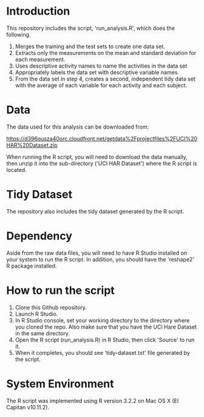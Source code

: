 # Introduction
This repository includes the script, 'run_analysis.R', which does the following.

1. Merges the training and the test sets to create one data set.
2. Extracts only the measurements on the mean and standard deviation for each measurement. 
3. Uses descriptive activity names to name the activities in the data set
4. Appropriately labels the data set with descriptive variable names. 
5. From the data set in step 4, creates a second, independent tidy data set with the average of each variable for each activity and each subject.

# Data
The data used for this analysis can be downloaded from:

https://d396qusza40orc.cloudfront.net/getdata%2Fprojectfiles%2FUCI%20HAR%20Dataset.zip 

When running the R script, you will need to download the data manually, then unzip it into the sub-directory ('UCI HAR Dataset') where the R script is located. 

# Tidy Dataset
The repository also includes the tidy dataset generated by the R script. 

# Dependency
Aside from the raw data files, you will need to have R Studio installed on your system to run the R script. In addition, you should have the 'reshape2' R package installed. 

# How to run the script
1. Clone this Github repository.
2. Launch R Studio.
3. In R Studio console, set your working directory to the directory where you cloned the repo. Also make sure that you have the UCI Hare Dataset in the same directory.
4. Open the R script (run_analysis.R) in R Studio, then click 'Source' to run it.
5. When it completes, you should see 'tidy-dataset.txt' file generated by the script.

# System Environment
The R script was implemented using R version 3.2.2 on Mac OS X (El Capitan v10.11.2). 
